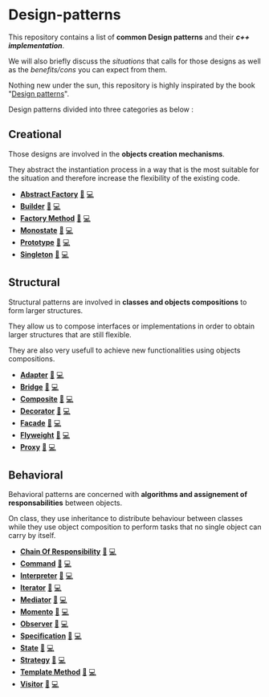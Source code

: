 # Design-patterns

This repository contains a list of **common Design patterns** and their **_c++ implementation_**.

We will also briefly discuss the _situations_ that calls for those designs as well as the _benefits/cons_ you can expect from them. 

Nothing new under the sun, this repository is highly inspirated by the book "[Design patterns](https://fr.wikipedia.org/wiki/Design_Patterns)".

Design patterns divided into three categories as below :

Creational
----------

Those designs are involved in the **objects creation mechanisms**.

They abstract the instantiation process in a way that is the most suitable for the situation and therefore increase the flexibility of the existing code.

 - [**Abstract Factory**](creational-patterns/abstract-factory) [:book:](creational-patterns/abstract-factory/README.md) [:computer:](creational-patterns/abstract-factory/abstract-factory.cpp)
 - [**Builder**](creational-patterns/builder) [:book:](creational-patterns/builder/README.md) [:computer:](creational-patterns/builder/builder.cpp)
 - [**Factory Method**](creational-patterns/factory-method) [:book:](creational-patterns/factory-method/README.md) [:computer:](creational-patterns/factory-method/factory-method.cpp)
  - [**Monostate**](creational-patterns/monostate-pattern) [:book:](creational-patterns/monostate-pattern/README.md) [:computer:](creational-patterns/monostate-pattern/monostate-pattern.cpp)
 - [**Prototype**](creational-patterns/prototype) [:book:](creational-patterns/prototype/README.md) [:computer:](creational-patterns/prototype/prototype.cpp)
 - [**Singleton**](creational-patterns/singleton) [:book:](creational-patterns/singleton/README.md) [:computer:](creational-patterns/singleton/singleton.cpp)
 

Structural
----------
Structural patterns are involved in **classes and objects compositions** to form larger structures.

They allow us to compose interfaces or implementations in order to obtain larger structures that are still flexible.

They are also very usefull to achieve new functionalities using objects compositions.

 - [**Adapter**](structural-patterns/adapter) [:book:](structural-patterns/adapter/README.md) [:computer:](structural-patterns/adapter/adapter.cpp)
 - [**Bridge**](structural-patterns/bridge) [:book:](structural-patterns/bridge/README.md) [:computer:](structural-patterns/bridge/bridge.cpp)
 - [**Composite**](structural-patterns/composite) [:book:](structural-patterns/composite/README.md) [:computer:](structural-patterns/composite/composite.cpp)
 - [**Decorator**](structural-patterns/decorator) [:book:](structural-patterns/decorator/README.md) [:computer:](structural-patterns/decorator/decorator.cpp)
 - [**Facade**](structural-patterns/facade) [:book:](structural-patterns/facade/README.md) [:computer:](structural-patterns/facade/facade.cpp)
 - [**Flyweight**](structural-patterns/flyweight) [:book:](structural-patterns/flyweight/README.md) [:computer:](structural-patterns/flyweight/flyweight.cpp)
 - [**Proxy**](structural-patterns/proxy) [:book:](structural-patterns/proxy/README.md) [:computer:](structural-patterns/proxy/proxy.cpp)

Behavioral
----------
Behavioral patterns are concerned with **algorithms and assignement of responsabilities** between objects.

On class, they use inheritance to distribute behaviour between classes while they use object composition to perform tasks that no single object can carry by itself.

 - [**Chain Of Responsibility**](behavioral-patterns/chain-of-responsability) [:book:](behavioral-patterns/chain-of-responsability/README.md) [:computer:](behavioral-patterns/chain-of-responsability/chain-of-responsability.cpp)
 - [**Command**](behavioral-patterns/command) [:book:](behavioral-patterns/command/README.md) [:computer:](behavioral-patterns/command/command.cpp)
 - [**Interpreter**](behavioral-patterns/interpreter) [:book:](behavioral-patterns/interpreter/README.md) [:computer:](behavioral-patterns/interpreter/interpreter.cpp)
 - [**Iterator**](behavioral-patterns/iterator) [:book:](behavioral-patterns/iterator/README.md) [:computer:](behavioral-patterns/iterator/iterator.cpp)
 - [**Mediator**](behavioral-patterns/mediator) [:book:](behavioral-patterns/mediator/README.md) [:computer:](behavioral-patterns/mediator/mediator.cpp)
 - [**Momento**](behavioral-patterns/momento) [:book:](behavioral-patterns/momento/README.md) [:computer:](behavioral-patterns/momento/momento.cpp)
 - [**Observer**](behavioral-patterns/observer) [:book:](behavioral-patterns/observer/README.md) [:computer:](behavioral-patterns/observer/observer.cpp)
 - [**Specification**](behavioral-patterns/specification-pattern) [:book:](behavioral-patterns/specification-pattern/README.md) [:computer:](behavioral-patterns/specification-pattern/specification-pattern.cpp)
 - [**State**](behavioral-patterns/state) [:book:](behavioral-patterns/state/README.md) [:computer:](behavioral-patterns/state/state.cpp)
 - [**Strategy**](behavioral-patterns/strategy) [:book:](behavioral-patterns/strategy/README.md) [:computer:](behavioral-patterns/strategy/strategy.cpp)
 - [**Template Method**](behavioral-patterns/template-method) [:book:](behavioral-patterns/template-method/README.md) [:computer:](behavioral-patterns/template-method/template-method.cpp)
 - [**Visitor**](behavioral-patterns/visitor) [:book:](behavioral-patterns/visitor/README.md) [:computer:](behavioral-patterns/visitor/visitor.cpp)
 
